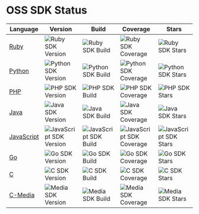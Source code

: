 # OSS SDK Status

Language | Version | Build | Coverage | Stars
---      | ---     | ---   | ---      | ---
[Ruby][ruby-repo] | ![Ruby SDK Version][ruby-version] | ![Ruby SDK Build][ruby-build] | ![Ruby SDK Coverage][ruby-coverage] | ![Ruby SDK Stars][ruby-stars]
[Python][python-repo] | ![Python SDK Version][python-version] | ![Python SDK Build][python-build] | ![Python SDK Coverage][python-coverage] | ![Python SDK Stars][python-stars]
[PHP][php-repo] | ![PHP SDK Version][php-version] | ![PHP SDK Build][php-build] | ![PHP SDK Coverage][php-coverage] | ![PHP SDK Stars][php-stars]
[Java][java-repo] | ![Java SDK Version][java-version] | ![Java SDK Build][java-build] | ![Java SDK Coverage][java-coverage] | ![Java SDK Stars][java-stars]
[JavaScript][javascript-repo] | ![JavaScript SDK Version][javascript-version] | ![JavaScript SDK Build][javascript-build] | ![JavaScript SDK Coverage][javascript-coverage] | ![JavaScript SDK Stars][javascript-stars]
[Go][go-repo] | ![Go SDK Version][go-version] | ![Go SDK Build][go-build] | ![Go SDK Coverage][go-coverage] | ![Go SDK Stars][go-stars]
[C][c-repo] | ![C SDK Version][c-version] | ![C SDK Build][c-build] | ![C SDK Coverage][c-coverage] | ![C SDK Stars][c-stars]
[C-Media][media-repo] | ![Media SDK Version][media-version] | ![Media SDK Build][media-build] | ![Media SDK Coverage][media-coverage] | ![Media SDK Stars][media-stars]

[ruby-repo]: https://github.com/aliyun/aliyun-oss-ruby-sdk
[ruby-version]: https://badge.fury.io/rb/aliyun-sdk.svg
[ruby-build]: https://travis-ci.org/aliyun/aliyun-oss-ruby-sdk.svg
[ruby-coverage]: https://coveralls.io/repos/aliyun/aliyun-oss-ruby-sdk/badge.svg?branch=master&service=github
[ruby-stars]: https://img.shields.io/github/stars/aliyun/aliyun-oss-ruby-sdk.svg?style=social&label=Star

[python-repo]: https://github.com/aliyun/aliyun-oss-python-sdk
[python-version]: https://badge.fury.io/py/oss2.svg
[python-build]: https://travis-ci.org/aliyun/aliyun-oss-python-sdk.svg
[python-coverage]: https://coveralls.io/repos/aliyun/aliyun-oss-python-sdk/badge.svg?branch=master&service=github
[python-stars]: https://img.shields.io/github/stars/aliyun/aliyun-oss-python-sdk.svg?style=social&label=Star

[php-repo]: https://github.com/aliyun/aliyun-oss-php-sdk
[php-version]: https://poser.pugx.org/aliyuncs/oss-sdk-php/v/stable
[php-build]: https://travis-ci.org/aliyun/aliyun-oss-php-sdk.svg
[php-coverage]: https://coveralls.io/repos/aliyun/aliyun-oss-php-sdk/badge.svg?branch=master&service=github
[php-stars]: https://img.shields.io/github/stars/aliyun/aliyun-oss-php-sdk.svg?style=social&label=Star

[java-repo]: https://github.com/aliyun/aliyun-oss-java-sdk
[java-version]: https://badge.fury.io/rb/aliyun-sdk.svg
[java-build]: https://travis-ci.org/aliyun/aliyun-oss-java-sdk.svg
[java-coverage]: https://coveralls.io/repos/aliyun/aliyun-oss-java-sdk/badge.svg?branch=master&service=github
[java-stars]: https://img.shields.io/github/stars/aliyun/aliyun-oss-java-sdk.svg?style=social&label=Star

[javascript-repo]: https://github.com/ali-sdk/ali-oss
[javascript-version]: https://img.shields.io/npm/v/ali-oss.svg?style=flat-square
[javascript-build]: https://img.shields.io/travis/ali-sdk/ali-oss.svg?style=flat-square
[javascript-coverage]: http://codecov.io/github/ali-sdk/ali-oss/coverage.svg?branch=master
[javascript-stars]: https://img.shields.io/github/stars/ali-sdk/ali-oss.svg?style=social&label=Star

[go-repo]: https://github.com/aliyun/aliyun-oss-go-sdk
[go-version]: https://badge.fury.io/rb/aliyun-sdk.svg
[go-build]: https://travis-ci.org/aliyun/aliyun-oss-go-sdk.svg
[go-coverage]: https://coveralls.io/repos/aliyun/aliyun-oss-go-sdk/badge.svg?branch=master&service=github
[go-stars]: https://img.shields.io/github/stars/aliyun/aliyun-oss-go-sdk.svg?style=social&label=Star

[c-repo]: https://github.com/aliyun/aliyun-oss-c-sdk
[c-version]: https://badge.fury.io/gh/aliyun%2Faliyun-oss-c-sdk.svg
[c-build]: https://travis-ci.org/aliyun/aliyun-oss-c-sdk.svg
[c-coverage]: https://coveralls.io/repos/aliyun/aliyun-oss-c-sdk/badge.svg?branch=master&service=github
[c-stars]: https://img.shields.io/github/stars/aliyun/aliyun-oss-c-sdk.svg?style=social&label=Star

[media-repo]: https://github.com/aliyun/aliyun-oss-media-c-sdk
[media-version]: https://badge.fury.io/rb/aliyun-sdk.svg
[media-build]: https://travis-ci.org/aliyun/aliyun-oss-media-c-sdk.svg
[media-coverage]: https://coveralls.io/repos/aliyun/aliyun-oss-media-c-sdk/badge.svg?branch=master&service=github
[media-stars]: https://img.shields.io/github/stars/aliyun/aliyun-oss-media-c-sdk.svg?style=social&label=Star
